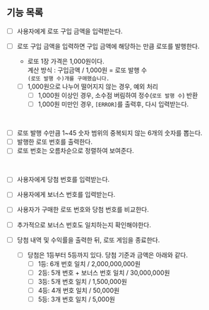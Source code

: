 ## 기능 목록

- [ ] 사용자에게 로또 구입 금액을 입력받는다.
- [ ] 로또 구입 금액을 입력하면 구입 금액에 해당하는 만큼 로또를 발행한다.

  - 로또 1장 가격은 1,000원이다.  
    계산 방식 : 구입금액 / 1,000원 = 로또 발행 수  
    `(로또 발행 수)개를 구매했습니다.`

  - [ ] 1,000원으로 나누어 떨어지지 않는 경우, 예외 처리
    - [ ] 1,000원 이상인 경우, 소수점 버림하여 정수(`로또 발행 수`) 반환
    - [ ] 1,000원 미만인 경우, `[ERROR]`를 출력후, 다시 입력받는다.

<br>

- [ ] 로또 발행 수만큼 1~45 숫자 범위의 중복되지 않는 6개의 숫자를 뽑는다.
- [ ] 발행한 로또 번호를 출력한다.
- [ ] 로또 번호는 오름차순으로 정렬하여 보여준다.

<br>

- [ ] 사용자에게 당첨 번호를 입력받는다.
- [ ] 사용자에게 보너스 번호를 입력받는다.

- [ ] 사용자가 구매한 로또 번호와 당첨 번호를 비교한다.
- [ ] 추가적으로 보너스 번호도 일치하는지 확인해야한다.

- [ ] 당첨 내역 및 수익률을 출력한 뒤, 로또 게임을 종료한다.

  - [ ] 당첨은 1등부터 5등까지 있다. 당첨 기준과 금액은 아래와 같다.
    - [ ] 1등: 6개 번호 일치 / 2,000,000,000원
    - [ ] 2등: 5개 번호 + 보너스 번호 일치 / 30,000,000원
    - [ ] 3등: 5개 번호 일치 / 1,500,000원
    - [ ] 4등: 4개 번호 일치 / 50,000원
    - [ ] 5등: 3개 번호 일치 / 5,000원
